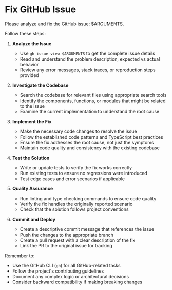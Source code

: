 # Fix GitHub Issue

Please analyze and fix the GitHub issue: $ARGUMENTS.

Follow these steps:

1. **Analyze the Issue**
   - Use `gh issue view $ARGUMENTS` to get the complete issue details
   - Read and understand the problem description, expected vs actual behavior
   - Review any error messages, stack traces, or reproduction steps provided

2. **Investigate the Codebase**
   - Search the codebase for relevant files using appropriate search tools
   - Identify the components, functions, or modules that might be related to the issue
   - Examine the current implementation to understand the root cause

3. **Implement the Fix**
   - Make the necessary code changes to resolve the issue
   - Follow the established code patterns and TypeScript best practices
   - Ensure the fix addresses the root cause, not just the symptoms
   - Maintain code quality and consistency with the existing codebase

4. **Test the Solution**
   - Write or update tests to verify the fix works correctly
   - Run existing tests to ensure no regressions were introduced
   - Test edge cases and error scenarios if applicable

5. **Quality Assurance**
   - Run linting and type checking commands to ensure code quality
   - Verify the fix handles the originally reported scenario
   - Check that the solution follows project conventions

6. **Commit and Deploy**
   - Create a descriptive commit message that references the issue
   - Push the changes to the appropriate branch
   - Create a pull request with a clear description of the fix
   - Link the PR to the original issue for tracking

Remember to:
- Use the GitHub CLI (`gh`) for all GitHub-related tasks
- Follow the project's contributing guidelines
- Document any complex logic or architectural decisions
- Consider backward compatibility if making breaking changes